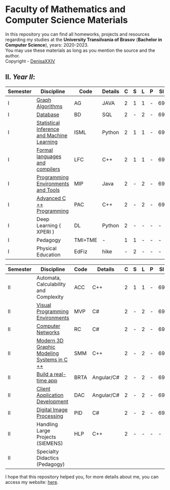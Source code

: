# Faculty of Mathematics and Computer Science Materials

In this repository you can find all homeworks, projects and resources regarding my studies at the **University Transilvania of Brasov** (**Bachelor in Computer Science**), years: 2020-2023.<br>
You may use these materials as long as you mention the source and the author. <br>
Copyright - [DenisaXXIV](https://github.com/DenisaXXIV)


## II. *Year II*:

| Semester | Discipline                                            |   Code   | Details| C | S | L | P |  SI  | V | Credits |
|----------|-------------------------------------------------------|----------|--------|---|---|---|---|------|---|---------|
| I        |[Graph Algorithms](https://github.com/DenisaXXIV/FMI-UniTBv/tree/master/Year_2/Semester_I/AG-Graph_Algorithms)|AG |JAVA| 2 | 1 | 1 | - |  69  | E | 5 |
| I        |[Database](https://github.com/DenisaXXIV/FMI-UniTBv/tree/master/Year_2/Semester_I/BD-Database)|BD |SQL| 2 | - | 2 | - |  69  | E | 5 |
|I         |[Statistical Inference and Machine Learning ](https://github.com/DenisaXXIV/FMI-UniTBv/tree/master/Year_2/Semester_I/ISML-Statistical_Inference_and_Machine_Learning)|ISML |Python| 2 | 1 | 1 | - |  69  | C | 6 |
| I        |[Formal languages and compilers](https://github.com/DenisaXXIV/FMI-UniTBv/tree/master/Year_2/Semester_I/LFC-Formal%20languages%20and%20compilers)|LFC |C++| 2 | 1 | 1 | - |  69  | E | 5 |
| I        |[Programming Environments and Tools ](https://github.com/DenisaXXIV/FMI-UniTBv/blob/master/Year_2/Semester_I/MIP-Programming_Environments_and_Tools/README.md)|MIP |Java| 2 | - | 2 | - |  69  | E | 5 |
| I        |[Advanced C ++ Programming  ](https://github.com/DenisaXXIV/FMI-UniTBv/tree/master/Year_2/Semester_I/PAC-Advanced_C%2B%2B_Programming)|PAC |C++| 2 | - | 2 | - |  69  | C | 5 |
| I        |Deep Learning ( XPERI )|DL |Python| 2 | - | - | - |  -  | - | - |
| I        |Pedagogy |TMI+TME |-| 1 | 1 | - | - |  -  | - | 5 |
| I        |Physical Education |EdFiz |hike | - | 2 | - | - |  -  | A/R | 2 |

| Semester | Discipline                                                                                                                                                                 | Code | Details    | C   | S   | L   | P   | SI  | V   | Credits |
| -------- | ------------------------------------------------------------------------ | ---- | ---------- | --- | --- | --- | --- | --- | --- | ------- |
| II       | Automata, Calculability and Complexity                                                                                                                                     | ACC  | C++        | 2   | 1   | 1   | -   | 69  | E   | 5       |
| II       | [Visual Programming Environments](https://github.com/DenisaXXIV/FMI-UniTBv/tree/master/Year_2/Semester_II/MVP%20-%20Visual%20Programming%20Environments)                   | MVP  | C#         | 2   | -   | 2   | -   | 69  | E   | 5       |
| II       | [Computer Networks](https://github.com/DenisaXXIV/FMI-UniTBv/tree/master/Year_2/Semester_II/RC%20-%20Computer%20Networking)                                                | RC   | C#         | 2   | -   | 2   | -   | 69  | E   | 5       |
| II       | [Modern 3D Graphic Modeling Systems in C ++](https://github.com/DenisaXXIV/FMI-UniTBv/tree/master/Year_2/Semester_II/SMM%20-%20Modern%203D%20Graphic%20Modeling%20Systems) | SMM  | C++        | 2   | -   | 2   | -   | 69  | C   | 5       |
| II | [Build a real-time app](https://github.com/DenisaXXIV/FMI-UniTBv/tree/master/Year_2/Semester_II/BRTA%20-%20Build%20a%20Real-Time%20App%20with%20Angular%2C%20Net%20Core%20and%20SignalR)| BRTA | Angular/C# | 2 | -   | 2 | - | 69 | C   | 5       |
| II       | [Client Application Development](https://github.com/DenisaXXIV/Interns-Manager)                                                                                            | DAC  | Angular/C# | 2   | -   | 2   | -   | 69  | C   | 5       |
| II       | [Digital Image Processing](https://github.com/DenisaXXIV/FMI-UniTBv/tree/master/Year_2/Semester_II/PID%20-%20Digital%20Image%20Processing)                                 | PID  | C#         | 2   | -   | 2   | -   | 69  | C   | 5       |
| II       | Handling Large Projects (SIEMENS)                                                                                                                                          | HLP  | C++        | 2   | -   | -   | -   | -   | -   | -       |
| II       | Specialty Didactics (Pedagogy)        



I hope that this repository helped you, for more details about me, you can access my website: [here](https://denisa-vasile.info/).



